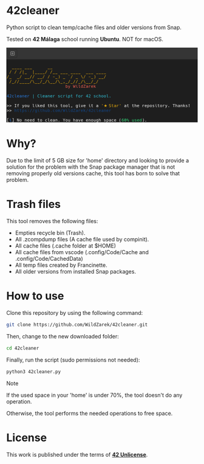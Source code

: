 # 42cleaner

Python script to clean temp/cache files and older versions from Snap.

Tested on **42 Málaga** school running **Ubuntu**. NOT for macOS.

<img src="assets/run.png" alt="Script running" align="center" />

# Why?

Due to the limit of 5 GB size for 'home' directory and looking to provide a solution
for the problem with the Snap package manager that is not removing properly
old versions cache, this tool has born to solve that problem.

# Trash files

This tool removes the following files:

- Empties recycle bin (Trash).
- All .zcompdump files (A cache file used by compinit).
- All cache files (.cache folder at $HOME)
- All cache files from vscode (.config/Code/Cache and .config/Code/CachedData)
- All temp files created by Francinette.
- All older versions from installed Snap packages.

# How to use

Clone this repository by using the following command:

```bash
git clone https://github.com/WildZarek/42cleaner.git
```

Then, change to the new downloaded folder:

```bash
cd 42cleaner
```

Finally, run the script (sudo permissions not needed):

```bash
python3 42cleaner.py
```

> [!NOTE]
> If the used space in your 'home' is under 70%, the tool doesn't do any operation.
>
> Otherwise, the tool performs the needed operations to free space.

# License

This work is published under the terms of **[42 Unlicense](https://github.com/gcamerli/42unlicense)**.